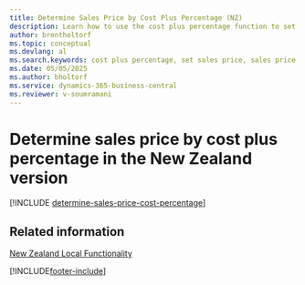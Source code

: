 ```yaml
---
title: Determine Sales Price by Cost Plus Percentage (NZ)
description: Learn how to use the cost plus percentage function to set a sales price based on the cost of an item.
author: brentholtorf
ms.topic: conceptual
ms.devlang: al
ms.search.keywords: cost plus percentage, set sales price, sales price calculation, sales price by cost, New Zealand version
ms.date: 05/05/2025
ms.author: bholtorf
ms.service: dynamics-365-business-central
ms.reviewer: v-soumramani
---
```


# Determine sales price by cost plus percentage in the New Zealand version

[!INCLUDE [determine-sales-price-cost-percentage](../includes/AUNZ/determine-sales-price-cost-percentage.md)]

## Related information

[New Zealand Local Functionality](new-zealand-local-functionality.md)

[!INCLUDE[footer-include](../../includes/footer-banner.md)]

